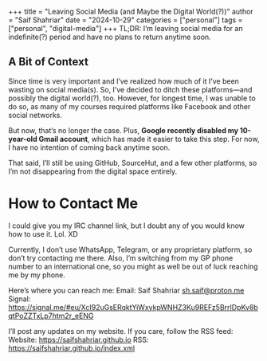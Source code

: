 +++
title = "Leaving Social Media (and Maybe the Digital World(?))"
author = "Saif Shahriar"
date = "2024-10-29"
categories = ["personal"]
tags = ["personal", "digital-media"]
+++
TL;DR: I’m leaving social media for an indefinite(?) period and have no plans to
return anytime soon.

A Bit of Context
----------------
Since time is very important and I’ve realized how much of it I’ve been wasting
on social media(s). So, I’ve decided to ditch these platforms—and possibly
the digital world(?), too. However, for longest time, I was unable to do so, as
many of my courses required platforms like Facebook and other social networks.

But now, that’s no longer the case. Plus, **Google recently disabled my
10-year-old Gmail account**, which has made it easier to take this step. For
now, I have no intention of coming back anytime soon.

That said, I’ll still be using GitHub, SourceHut, and a few other platforms, so
I’m not disappearing from the digital space entirely.

How to Contact Me
=================
I could give you my IRC channel link, but I doubt any of you would know how to
use it. Lol. XD

Currently, I don’t use WhatsApp, Telegram, or any proprietary platform, so don’t
try contacting me there. Also, I’m switching from my GP phone number to an
international one, so you might as well be out of luck reaching me by my phone.


Here’s where you can reach me:
Email: Saif Shahriar <sh.saif@proton.me>
Signal: https://signal.me/#eu/XcI92uGsERqktYiWxykpWNHZ3Ku9REFz5BrrIDpKv8bqtPoZZTxLp7htm2r_eENG

I’ll post any updates on my website. If you care, follow the RSS feed:
Website: https://saifshahriar.github.io
RSS: https://saifshahriar.github.io/index.xml
